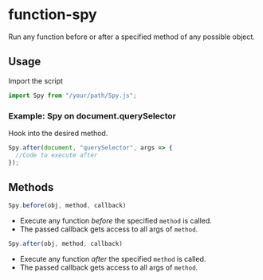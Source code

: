 # function-spy

Run any function before or after a specified method of any possible object.

## Usage

Import the script

```javascript
import Spy from "/your/path/Spy.js";
```

### Example: Spy on document.querySelector

Hook into the desired method.
```javascript
Spy.after(document, "querySelector", args => {
  //Code to execute after 
});
```

## Methods

```javascript
Spy.before(obj, method, callback)
```

- Execute any function *before* the specified `method` is called.
- The passed callback gets access to all args of `method`.

```javascript
Spy.after(obj, method, callback)
```

- Execute any function *after* the specified `method` is called.
- The passed callback gets access to all args of `method`.

